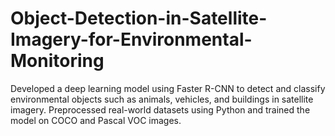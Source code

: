 # Object-Detection-in-Satellite-Imagery-for-Environmental-Monitoring
Developed a deep learning model using Faster R-CNN to detect and classify environmental objects such as animals, vehicles, and buildings in satellite imagery. Preprocessed real-world datasets using Python and trained the model on COCO and Pascal VOC images. 
